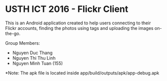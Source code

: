 USTH ICT 2016 - Flickr Client
=====================================

This is an Android application created to help users connecting to their Flickr accounts, finding the photos using tags and uploading the images on-the-go. 

Group Members:
 - Nguyen Duc Thang
 - Nguyen Thi Thu Linh
 - Nguyen Minh Tuan (155)

*Note: The apk file is located inside app/build/outputs/apk/app-debug.apk